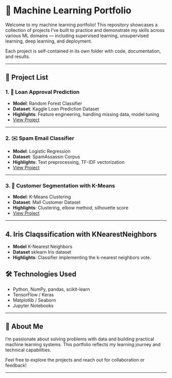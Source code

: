 # 🧠 Machine Learning Portfolio

Welcome to my machine learning portfolio! This repository showcases a collection of projects I’ve built to practice and demonstrate my skills across various ML domains — including supervised learning, unsupervised learning, deep learning, and deployment.

Each project is self-contained in its own folder with code, documentation, and results.

---

## 📁 Project List

### 1. 🎯 Loan Approval Prediction
- **Model**: Random Forest Classifier
- **Dataset**: Kaggle Loan Prediction Dataset
- **Highlights**: Feature engineering, handling missing data, model tuning
- [View Project](./loan_approval)

---

### 2. ✉️ Spam Email Classifier
- **Model**: Logistic Regression
- **Dataset**: SpamAssassin Corpus
- **Highlights**: Text preprocessing, TF-IDF vectorization
- [View Project](./SpamDetect)

---

### 3. 🧬 Customer Segmentation with K-Means
- **Model**: K-Means Clustering
- **Dataset**: Mall Customer Dataset
- **Highlights**: Clustering, elbow method, silhouette score
- [View Project](./customer_segment)

---

## 4. Iris Claqssification with KNearestNeighbors
- **Model** K-Nearest Neighbors
- **Dataset** sklearn Iris dataset
- **Highlights**: Classifier implementing the k-nearest neighbors vote.

## 🛠️ Technologies Used
- Python, NumPy, pandas, scikit-learn
- TensorFlow / Keras
- Matplotlib / Seaborn
- Jupyter Notebooks

---

## 📌 About Me
I’m passionate about solving problems with data and building practical machine learning systems. This portfolio reflects my learning journey and technical capabilities.

Feel free to explore the projects and reach out for collaboration or feedback!

---

